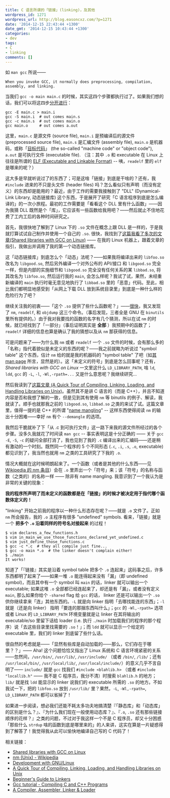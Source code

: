 ```yaml
---
title: C 语言所谓的「链接」(linking)，及其他
wordpress_id: 1271
wordpress_url: http://blog.easoncxz.com/?p=1271
date: '2014-12-15 22:43:44 +1300'
date_gmt: '2014-12-15 10:43:44 +1300'
categories:
- dev
tags:
- C
- linking
comments: []
---
```

<p>如 <code>man gcc</code> 所说——</p>
<pre><code>When you invoke GCC, it normally does preprocessing, compilation, assembly, and linking.
</code></pre>
<p>当我们 <code>gcc -o main main.c</code> 的时候，其实这四个步骤都执行过了。如果我们想的话，我们可以将这四步<a href="http://labor-liber.org/en/gnu-linux/development/c_several_steps_compilation">分开进行</a>：</p>
<pre><code>gcc -E main.c &gt; main.i
gcc -S main.i  # out comes main.s
gcc -c main.s  # out comes main.o
gcc main.o     # out comes a.out
</code></pre>
<p>这里，<code>main.c</code> 是源文件 (source file), <code>main.i</code> 是预编译后的源文件 (preprocessed source file), <code>main.s</code> 是汇编文件 (assembly file), <code>main.o</code> 是机器码，或称「<a href="https://zh.wikipedia.org/wiki/%E7%9B%AE%E6%A0%87%E4%BB%A3%E7%A0%81">目标代码</a>」 (the so-called "machine code" or "object code"), <code>a.out</code> 是可执行文件 (executable file). （注：其中 <code>.o</code> 和 executable 在 Linux 上往往是所谓的 <a href="https://en.wikipedia.org/wiki/Executable_and_Linkable_Format">ELF (Executable and Linkable Format)</a> -- 咦，<code>readelf</code> 里的 <code>elf</code> 是哪来的呢？）</p>
<p>这大多是早就听说过了的东西了；可是这啥「链接」到底是干啥的？还有，我 <code>#include</code> 进来的不只是头文件 (header files) 吗？怎么看似只有声明（而没有定义）的东西却是能用的？最近，由于工作的需要我接触到了 "DLL" (Dynamical-Link Library, 动态链接库) 这个东西，于是展开了研究「C 语言程序到底是怎么编译的」的一次小旅程。最初的工作需要是「看看这个 DLL 里有什么函数」——因为我猜 DLL 既然是个「库」，它应该有一些函数给我用吧？——然后就止不住地花费了工内工后的各种时间研究之。</p>
<p>首先，我很快地了解到了 Linux 下的 <code>.so</code> 文件在概念上跟 DLL 是一样的，于是我就打算试试自己制作并使用一个自己的 <code>.so</code>. 很快，我找到了<a href="http://www.cprogramming.com/tutorial/shared-libraries-linux-gcc.html">这篇我看了多次的文章(Shared libraries with GCC on Linux)</a> —— 在我的 Linux 机器上，跟着文章的指引，我做出并调用了我的第一个动态链接库。</p>
<p>这「动态链接库」到底怎么个「动态」法呢？——如果我将编译出来的 <code>libfoo.so</code> 改名为 <code>libgood.so</code>, 然后另外编译一个对外公布的 API/接口 和 <code>libgood.so</code> 完全一样，但是内部的实施细节和 <code>libgood.so</code> 完全没有任何关系的某 <code>libbad.so</code>, 将其改名为 <code>libfoo.so</code>, 然后运行我的 <code>main</code>, 会怎么样呢？我试了试，果然，未经重新编译的 <code>main</code> 执行时毫无意见地执行了 <code>libbad.so</code> 里的「恶意」代码。至此，相比我们都明显地感受到「从网上下载 DLL 放到系统目录里」到底是一种什么样的危险行为了吧？</p>
<p>继续关注我的初衷——「这个 <code>.so</code> 提供了些什么函数呢？」——<a href="http://www.linuxquestions.org/questions/linux-general-1/list-library-function-of-a-shared-library-so-438693/">很快</a>，我又发现了 <code>nm</code>, <code>readelf</code>, 和 <code>objdump</code> 这三个命令。（事后发现，三者全是 GNU 在 <code>binutils</code> 里所有提供的。）由于我对我要找的函数的名字有几个猜测，所以在试 <code>nm</code> 的时候，就已经找到了「一部分」（事后证明其实是 <strong>全部</strong> ）我预期中的函数了；<code>readelf</code> 详细的信息也算是确认了我的猜想以及从 <code>nm</code> 那获得的信息。</p>
<p>可是问题来了——为什么我 <code>nm</code> 或者 <code>readelf</code> 一个 <code>.so</code> 文件的时候，会有那么多的「名称」指代着貌似是未定义的东西的呢？——我之前就略为听说过 "symbol table" 这个东西，估计 <code>nm</code> 给的就是我的机器码的 "symbol table" 了吧（如<a href="http://linux.die.net/man/1/nm">其 man page</a> 所言，显然是的）。这「未定义的符号」到底是怎么回事呢？还有，<em>Shared libraries with GCC on Linux</em> 一文里这什么 <code>LD_LIBRARY_PATH</code>, 啥 <code>ld</code>, <code>ldd</code>, <code>gcc</code> 的 <code>-L</code>, <code>-l</code>, <code>-Wl,-rpath=...</code> 又是什么意思呢？我继续研究…</p>
<p>然后我读到了<a href="http://ref.web.cern.ch/ref/CERN/CNL/2001/003/shared-lib/Pr/">这篇文章 (A Quick Tour of Compiling, Linking, Loading, and Handling Libraries on Unix)</a>。虽然其不是讲 C 语言的（而是 C++），并且不知道内容是否和我想了解的一致，但是见到其有使用 <code>nm</code> 等 binutils 的例子、解读，我就读了。顺手也就那我之前的 <code>libgood.so</code>, <code>libbad.so</code> 之类的来试了试。这篇文章里，值得一提的是 C++ 的所谓 "<a href="https://en.wikipedia.org/wiki/Name_mangling">name mangling</a>" -- 这样东西使得阅读 <code>nm</code> 的输出十分困难——幸好 <code>nm</code> 有个 <code>--demangle</code> 的选项。</p>
<p>我然后干脆就补了下「从 .c 到可执行文件」这一路下来我的源文件所经过的各个步骤。没多久我就花了时间读 <code>man gcc</code> -- 事实表明这是十分正确的 —— 关于 <code>gcc</code> <code>-E</code>, <code>-S</code>, <code>-c</code> 的疑问全部打消了，我也见到了我的 <code>.c</code> 编译出来的汇编码——还是稍有激动的一个时刻。既然同一个程序的 5 个不同形态 (<code>.c</code>, <code>.i</code>, <code>.s</code>, <code>.o</code>, executable) 都见识到了，我当然也就用 <code>nm</code> 之类的工具研究了下我的 <code>.o</code>.</p>
<p>情况大概就在这时候明朗起来了。一个函数（或者是其他的什么东西——见 <a href="https://en.wikipedia.org/wiki/Nm_(Unix)">Wikipedia 的 nm 条目</a>）会在 <code>.o</code> 里弄出一个「符号」来；该「符号」的名称与函数（之类的）的名称一样 —— 除非有 name mangling. 我意识到了一个我认为是非常的关键的现象：</p>
<p><strong>我的程序所声明了而未定义的函数都是在「链接」的时候才被决定用于指代哪个函数体定义的！</strong></p>
<p>"linking" 开始之前我的程序以一种什么形态存在呢？——就是 <code>.o</code> 文件了。正如 <code>nm</code> 所会报告，我的 <code>.o</code> 主程序有很多 "undefined" symbols. 看来，「链接」就是一个 <strong>把多个 <code>.o</code> 沿着同样的符号名对接起来</strong> 的过程！</p>
<pre><code>$ vim declares_a_few_functions.h
$ vim in_main_we_use_those_functions_declared_yet_undefined.c
$ vim just_define_those_functions.c
$ gcc -c *.c  # they all compile just fine...
$ gcc -o main *.o  # the linker doesn't complain either!
$ ./main
It works!
</code></pre>
<p>知道了「『链接』其实是沿着 symbol table 把多个 <code>.o</code> 连起来」这码事之后，许多东西都明了起来了——如果一堆 <code>.o</code> 能连得起来没有「漏」（即 undefined symbol)，而且其中有一个 symbol 叫 <code>main</code> 的话，linker 就可以输出一个 executable; 如果这堆 <code>.o</code> 全部都已经连起来了，却还是有「漏」，或者没有定义 <code>main</code>, 那么如果你给个 <code>-shared</code> flag 给 <code>gcc</code> 的话， linker 还是可以输出一个 <code>.so</code> 供你继续拿来「连」其他东西的。<code>-L</code> 就是向 linker 指明「去哪找能连的东西」；<code>-l</code> 就是（还是向 linker） 指明「要连的那捆东西叫什么」；<code>gcc</code> 的 <code>-Wl,-rpath=</code> 选项或者 Linux 的 <code>LD_LIBRARY_PATH</code> 环境变量就是让 linker 在其将输出的 executable/so 里留下话给 loader (i.e. 执行 <code>./main</code> 时加载我们的程序的那个程序）说「去这些目录里找需要的 <code>.so</code>！」；而 <code>ldd</code> 就可以显示一个给定的 executable 里，我们的 linker 到底留了些什么话。</p>
<p>很自然的考虑就是——「显然有些库是自动加载的——那么，它们存在于哪里？？」—— Aha! 这个问题恰恰又指出了 Linux 系统和 C 语言环境紧密的关系——忽然间，<code>/usr/bin/</code>, <code>/usr/lib/</code>, <code>/usr/include/</code> （或者 <code>/bin/</code>, <code>/lib/</code>；还有 <code>/usr/local/bin/</code>, <code>/usr/local/lib/</code>, <code>/usr/local/include/</code>）的意义几乎不言自明了—— <code>include/</code> 就是 <code>gcc</code> 找我们 <code>#include &lt;blahlib.h&gt;</code> （或者 <code>#include "locallib.h"</code> —— 我不是 C 程序员，我分不清）时搜索 <code>blahlib.h</code> 的地方；<code>lib/</code> 就是找 <code>ldd</code> 能显示的 linker 说我们的 executable 所需的 <code>.so</code> 的地方。不如我试一下，把的 <code>libfoo.so</code> 放到 <code>/usr/lib/</code> 里？果然，<code>-L</code>, <code>-Wl,-rpath=</code>, <code>LD_LIBRARY_PATH</code> 都可以省掉了！</p>
<p>如果进一步阅读，想必我们还能不耗太多功夫地搞清楚『「静态库」和「动态库」的区别是什么？』、『为什么我们现在一般使用动态库？』、『<code>.o</code>, <code>.so</code> 还有那些链接顺序的花样？』之类的问题，不过对于我这样一个不是 C 程序员，却又十分困惑「那些什么 <code>strdup</code> 啥的函数到底是哪里来的」的人来讲，这实在算是一片疑惑得到了解答了！我觉得我从此可以愉快地编译自己写的 C 代码了！</p>
<p>相关链接：</p>
<ul>
<li><a href="http://www.cprogramming.com/tutorial/shared-libraries-linux-gcc.html">Shared libraries with GCC on Linux</a></li>
<li><a href="https://en.wikipedia.org/wiki/Nm_(Unix)">nm (Unix) - Wikipedia</a></li>
<li><a href="http://labor-liber.org/en/gnu-linux/development/">Development with GNU/Linux</a></li>
<li><a href="http://ref.web.cern.ch/ref/CERN/CNL/2001/003/shared-lib/Pr/">A Quick Tour of Compiling, Linking, Loading, and Handling Libraries on Unix</a></li>
<li><a href="http://www.lurklurk.org/linkers/linkers.html">Beginner's Guide to Linkers</a></li>
<li><a href="http://pages.cs.wisc.edu/~beechung/ref/gcc-intro.html">Gcc tutorial - Compiling C and C++ Programs</a></li>
<li><a href="http://www.tenouk.com/Bufferoverflowc/Bufferoverflow1c.html">A Compiler, Assembler, Linker &amp; Loader</a></li>
</ul>
